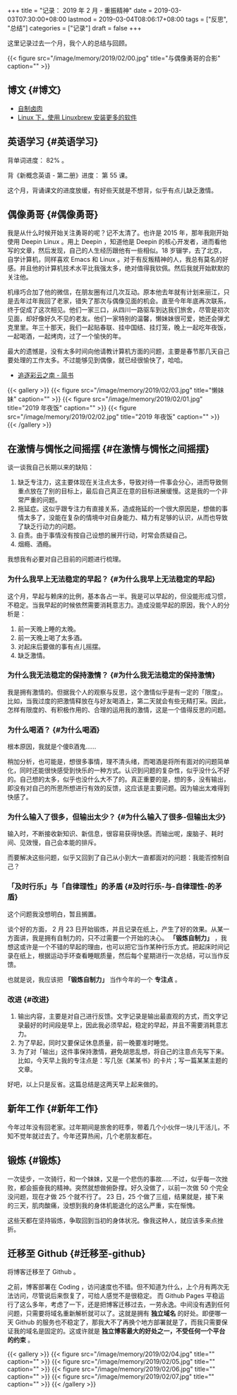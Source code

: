 +++
title = "记录： 2019 年 2 月 - 重振精神"
date = 2019-03-03T07:30:00+08:00
lastmod = 2019-03-04T08:06:17+08:00
tags = ["反思", "总结"]
categories = ["记录"]
draft = false
+++

这里记录过去一个月，我个人的总结与回顾。

{{< figure src="/image/memory/2019/02/00.jpg" title="与偶像勇哥的合影" caption="" >}}

<!--more-->


## 博文 {#博文}

-   [自制卤肉](https://www.xianmin.org/post/homemade-lurou/)
-   [Linux 下，使用 Linuxbrew 安装更多的软件](https://www.xianmin.org/post/use-linuxbrew/)


## 英语学习 {#英语学习}

背单词进度： 82% 。

背《新概念英语 - 第二册》进度： 第 55 课。

这个月，背诵课文的进度放缓，有好些天就是不想背，似乎有点儿缺乏激情。


## 偶像勇哥 {#偶像勇哥}

我是从什么时候开始关注勇哥的呢？记不太清了。也许是 2015 年，那年我刚开始使用 Deepin Linux 。用上 Deepin ，知道他是 Deepin 的核心开发者，进而看他写的文章，然后发现，自己的人生经历跟他有一些相似。18 岁辍学，去了北京，自学计算机，同样喜欢 Emacs 和 Linux 。对于有反叛精神的人，我总有莫名的好感。并且他的计算机技术水平比我强太多，绝对值得我钦佩。然后我就开始默默的关注他。

机缘巧合加了他的微信，在朋友圈有过几次互动。原本他去年就有计划来丽江，只是去年过年我回了老家，错失了那次与偶像见面的机会。直至今年年底再次联系，终于促成了这次相见。他们一家三口，从四川一路驱车到达我们旅舍，尽管是初次见面，却好像好久不见的老友。他们一家特别的温馨，懒妹妹很可爱，她还会弹尤克里里。年三十那天，我们一起贴春联、挂中国结、挂灯笼，晚上一起吃年夜饭，一起喝酒，一起烤肉，过了一个愉快的年。

最大的遗憾是，没有太多时间向他请教计算机方面的问题，主要是春节那几天自己要处理的工作太多。不过能够见到偶像，就已经很愉快了，哈哈。

-   [追逐彩云之南 - 简书](https://www.jianshu.com/p/3589fb9193b3)

{{< gallery >}}
  {{< figure src="/image/memory/2019/02/03.jpg" title="懒妹妹" caption="" >}}
  {{< figure src="/image/memory/2019/02/01.jpg" title="2019 年夜饭" caption="" >}}
  {{< figure src="/image/memory/2019/02/02.jpg" title="2019 年夜饭" caption="" >}}
{{< /gallery >}}


## 在激情与惆怅之间摇摆 {#在激情与惆怅之间摇摆}

谈一谈我自己长期以来的缺陷：

1.  缺乏专注力，这主要体现在关注点太多，导致对待一件事会分心，进而导致侧重点放在了别的目标上，最后自己真正在意的目标进展缓慢。这是我的一个非常严重的问题。
2.  拖延症。这似乎跟专注力有直接关系，造成拖延的一个很大原因是，想做的事情太多了，没能在复杂的情境中对自身能力、精力有足够的认识，从而也导致了缺乏行动力的问题。
3.  自责。由于事情没有按自己设想的展开行动，时常会质疑自己。
4.  烟瘾、酒瘾。

我想我有必要对自己目前的问题进行梳理。


### 为什么我早上无法稳定的早起？ {#为什么我早上无法稳定的早起}

这个月，早起与赖床的比例，基本各占一半。我是可以早起的，但没能形成习惯，不稳定。当我早起的时候依然需要消耗意志力。造成没能早起的原因，我个人的分析是：

1.  前一天晚上睡的太晚。
2.  前一天晚上喝了太多酒。
3.  对起床后要做的事有点儿摇摆。
4.  缺乏激情。


### 为什么我无法稳定的保持激情？ {#为什么我无法稳定的保持激情}

我是拥有激情的。但据我个人的观察与反思，这个激情似乎是有一定的「限度」。比如，当我过度的把激情释放在与好友喝酒上，第二天就会有些无精打采。因此，怎样有限度的、有积极作用的、合理的运用我的激情，这是一个值得反思的问题。


### 为什么喝酒？ {#为什么喝酒}

根本原因，我就是个傻B酒鬼……

稍加分析，也可能是，想很多事情，理不清头绪，而喝酒是将所有面对的问题简单化，同时还能很快感受到快乐的一种方式。认识到问题的复杂性，似乎没什么不好的。自己想的太多，似乎也没什么大不了的。真正重要的是，想的多，没有输出，即没有对自己的所思所想进行有效的反馈，这应该是主要问题。因为输出太难得到快感了。


### 为什么输入了很多，但输出太少？ {#为什么输入了很多-但输出太少}

输入时，不断接收新知识、新信息，很容易获得快感。而输出呢，废脑子、耗时间、见效慢，自己会本能的排斥。

而要解决这些问题，似乎又回到了自己从小到大一直都面对的问题：我能否控制自己？


### 「及时行乐」与「自律理性」的矛盾 {#及时行乐-与-自律理性-的矛盾}

这个问题我没想明白，暂且搁置。

谈个好的方面， 2 月 23 日开始锻炼，并且记录在纸上，产生了好的效果。从某一方面讲，我是拥有自制力的，只不过需要一个开始的决心。 **「锻炼自制力」** ，我想这或许是一个不错的早起的理由，也可以把它当作某种行乐方式。把起床时间记录在纸上，根据运动手环查看睡眠质量，然后每个星期进行一次总结，可以当作反馈。

也就是说，我应该把 **「锻炼自制力」** 当作今年的一个 **专注点** 。


### 改进 {#改进}

1.  输出内容，主要是对自己进行反馈。文字记录是输出最直观的方式，而文字记录最好的时间段是早上，因此我必须早起，稳定的早起，并且不需要消耗意志力。
2.  为了早起，同时又要保证休息质量，前一晚要准时睡觉。
3.  为了对「输出」这件事保持激情，避免胡思乱想，将自己的注意点先写下来。比如，今天早上我的专注点是：写几张《某某书》的卡片；写一篇某某主题的文章。

好吧，以上只是反省。这篇总结是这两天早上起来做的。


## 新年工作 {#新年工作}

今年过年没有回老家。过年期间是旅舍的旺季，带着几个小伙伴一块儿干活儿，不知不觉年就过去了。今年还算热闹，几个老朋友都在。


## 锻炼 {#锻炼}

一次徒步，一次骑行，和一个妹妹，又是一个悲伤的事故……不过，似乎每一次挫败，都会振奋我的精神。突然就想做俯卧撑。好久没做了，以前一次做 50 个完全没问题，现在才做 25 个就不行了。 23 日，25 个做了三组，结果就是，接下来的三天，肌肉酸痛，没想到我的身体机能退化的这么严重，实在惭愧。

这些天都在坚持锻炼，争取回到当初的身体状况。像我这种人，就应该多来点挫折。


## 迁移至 Github {#迁移至-github}

将博客迁移至了 Github 。

之前，博客部署在 Coding ，访问速度也不错。但不知道为什么，上个月有两次无法访问，尽管说后来恢复了，可给人感觉不是很稳定。 而 Github Pages 平稳运行了这么多年，考虑了一下，还是把博客迁移过去，一劳永逸。中间没有遇到任何问题，只需要将域名重新解析就可以了。这就是拥有 **独立域名** 的好处。即便哪一天 Github 的服务也不稳定了，那我大不了再换个地方部署就是了，而我只需要保证我的域名是固定的。这或许就是 **独立博客最大的好处之一，不受任何一个平台的约束** 。

{{< gallery >}}
  {{< figure src="/image/memory/2019/02/04.jpg" title="" caption="" >}}
  {{< figure src="/image/memory/2019/02/05.jpg" title="" caption="" >}}
  {{< figure src="/image/memory/2019/02/06.jpg" title="" caption="" >}}
  {{< figure src="/image/memory/2019/02/07.jpg" title="" caption="" >}}
{{< /gallery >}}
